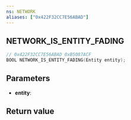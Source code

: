 ```yaml
---
ns: NETWORK
aliases: ["0x422F32CC7E56ABAD"]
---
```

## NETWORK_IS_ENTITY_FADING

```c
// 0x422F32CC7E56ABAD 0xB5087ACF
BOOL NETWORK_IS_ENTITY_FADING(Entity entity);
```

## Parameters
* **entity**:

## Return value
